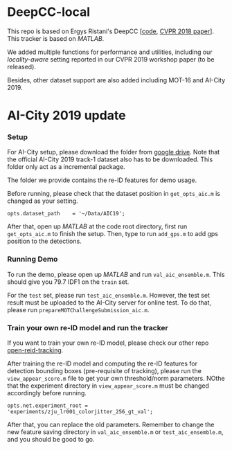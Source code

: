 # DeepCC-local

This repo is based on Ergys Ristani's DeepCC \[[code](https://github.com/ergysr/DeepCC), [CVPR 2018 paper](http://openaccess.thecvf.com/content_cvpr_2018/papers/Ristani_Features_for_Multi-Target_CVPR_2018_paper.pdf)\]. This tracker is based on *MATLAB*.

We added multiple functions for performance and utilities, including our *locality-aware* setting reported in our CVPR 2019 workshop paper (to be released). 

Besides, other dataset support are also added including MOT-16 and AI-City 2019.

# AI-City 2019 update

### Setup
For AI-City setup, please download the folder from [google drive](https://drive.google.com/drive/folders/1BklU8afXHoLu3xmmOcSFqniD3ZUJqqfJ?usp=sharing). Note that the official AI-City 2019 track-1 dataset also has to be downloaded. This folder only act as a incremental package. 

The folder we provide contains the re-ID features for demo usage. 

Before running, please check that the dataset position in `get_opts_aic.m` is changed as your setting.
```
opts.dataset_path    = '~/Data/AIC19';
```

After that, open up *MATLAB* at the code root directory, first run `get_opts_aic.m` to finish the setup. Then, type to run `add_gps.m` to add gps position to the detections. 


### Running Demo 
To run the demo, please open up *MATLAB* and run `val_aic_ensemble.m`. This should give you 79.7 IDF1 on the `train` set. 

For the `test` set, please run `test_aic_ensemble.m`. However, the test set result must be uploaded to the AI-City server for online test. To do that, please run `prepareMOTChallengeSubmission_aic.m`.

### Train your own re-ID model and run the tracker
If you want to train your own re-ID model, please check our other repo [open-reid-tracking](https://github.com/hou-yz/open-reid-tracking).

After training the re-ID model and computing the re-ID features for detection bounding boxes (pre-requisite of tracking), please run the `view_appear_score.m` file to get your own threshold/norm parameters. 
NOthe that the experiment directory in `view_appear_score.m` must be changed accordingly before running. 
```
opts.net.experiment_root = 'experiments/zju_lr001_colorjitter_256_gt_val';
```

After that, you can replace the old parameters. Remember to change the new feature saving directory in `val_aic_ensemble.m` or `test_aic_ensemble.m`, and you should be good to go. 
